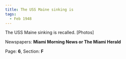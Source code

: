 ```yaml
---  
title: The USS Maine sinking is  
tags:  
  - Feb 1948  
---  
```

  
The USS Maine sinking is recalled. [Photos]  
  
Newspapers: **Miami Morning News or The Miami Herald**  
  
Page: **6**, Section: **F** 
